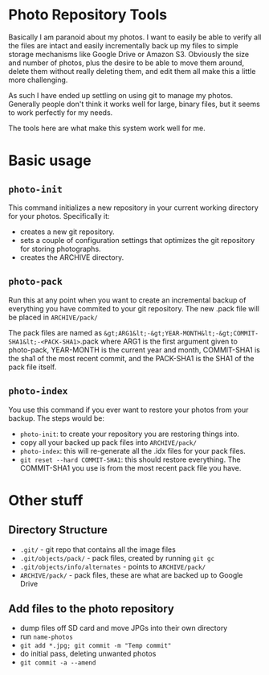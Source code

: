 # Photo Repository Tools

Basically I am paranoid about my photos. I want to easily be able to verify all
the files are intact and easily incrementally back up my files to simple
storage mechanisms like Google Drive or Amazon S3. Obviously the size and
number of photos, plus the desire to be able to move them around, delete them
without really deleting them, and edit them all make this a little more
challenging.

As such I have ended up settling on using git to manage my photos. Generally
people don't think it works well for large, binary files, but it seems to work
perfectly for my needs.

The tools here are what make this system work well for me.

# Basic usage

## `photo-init`

This command initializes a new repository in your current working directory
for your photos. Specifically it:

- creates a new git repository.
- sets a couple of configuration settings that optimizes the git repository for
  storing photographs.
- creates the ARCHIVE directory.


## `photo-pack`

Run this at any point when you want to create an incremental backup of
everything you have commited to your git repository. The new .pack file will be
placed in `ARCHIVE/pack/`

The pack files are named as
`&gt;ARG1&lt;-&gt;YEAR-MONTH&lt;-&gt;COMMIT-SHA1&lt;-<PACK-SHA1>`.pack
where ARG1 is the first argument given to photo-pack, YEAR-MONTH is the current
year and month, COMMIT-SHA1 is the sha1 of the most recent commit, and the
PACK-SHA1 is the SHA1 of the pack file itself.

## `photo-index`

You use this command if you ever want to restore your photos from your backup.
The steps would be:

- `photo-init`: to create your repository you are restoring things into.
- copy all your backed up pack files into `ARCHIVE/pack/`
- `photo-index`: this will re-generate all the .idx files for your pack files.
- `git reset --hard COMMIT-SHA1`: this should restore everything. The
  COMMIT-SHA1 you use is from the most recent pack file you have.


# Other stuff

## Directory Structure

- `.git/` - git repo that contains all the image files
- `.git/objects/pack/` - pack files, created by running `git gc`
- `.git/objects/info/alternates` - points to `ARCHIVE/pack/`
- `ARCHIVE/pack/` - pack files, these are what are backed up to Google Drive


## Add files to the photo repository

- dump files off SD card and move JPGs into their own directory
- run `name-photos`
- `git add *.jpg; git commit -m "Temp commit"`
- do initial pass, deleting unwanted photos
- `git commit -a --amend`

